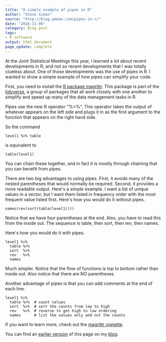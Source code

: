 ```yaml
---
title: "A simple example of pipes in R"
author: "Steve Simon"
source: "http://blog.pmean.com/pipes-in-r/"
date: "2016-11-08"
category: Blog post
tags:
- R software
output: html_document
page_update: complete
---
```


At the Joint Statistical Meetings this year, I learned a lot about recent developments in R, and not so recent developments that I was totally clueless about. One of those developments was the use of pipes in R. I wanted to show a simple example of how pipes can simplify your code.

<!---More--->

First, you need to install the [R package magrittr][mag1]. This package is part of the [tidyverse][tid1], a group of packages that all work closely with one another to simplify and speed up many of the data management tasks in R.

[mag1]: https://cran.r-project.org/web/packages/magrittr/index.html
[tid1]: https://blog.rstudio.org/2016/09/15/tidyverse-1-0-0/

Pipes use the new R operator "%\>%". This operator takes the output of whatever appears on the left side and plugs it in as the first argument to the function that appears on the right hand side.

So the command

```{}
level1 %>% table
```

is equivalent to

```{}
table(level1)
```

You can chain these together, and in fact it is mostly through chaining that you can benefit from pipes.

There are two big advantages to using pipes. First, it avoids many of the nested parentheses that would normally be required. Second, it provides a more readable output. Here's a simple example. I want a list of unique values in a vector, but I want them listed in frequency order with the most frequent value listed first. Here's how you would do it without pipes.

```{r}
names(rev(sort(table(level1))))
```

Notice that we have four parentheses at the end. Also, you have to read this from the inside out. The sequence is table, then sort, then rev, then names.

Here's how you would do it with pipes.

```{}
level1 %>% 
  table %>%
  sort  %>%
  rev   %>%
  names
```

Much simpler. Notice that the flow of functions is top to bottom rather than inside out. Also notice that there are NO parentheses.

Another advantage of pipes is that you can add comments at the end of each line.

```{}
level1 %>% 
  table %>%  # count values
  sort  %>%  # sort the counts from low to high
  rev   %>%  # reverse to get high to low ordering
  names      # list the values only and not the counts
```

If you want to learn more, check out the [magrittr vignette][mag2].

You can find an [earlier version][sim1] of this page on my [blog][sim2].

[sim1]: http://blog.pmean.com/pipes-in-r/
[sim2]: http://blog.pmean.com

[mag2]: https://cran.r-project.org/web/packages/magrittr/vignettes/magrittr.html
